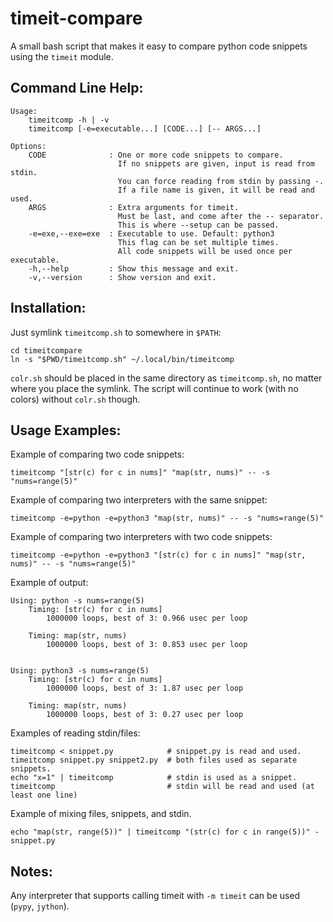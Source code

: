 timeit-compare
==============

A small bash script that makes it easy to compare python code snippets using
the `timeit` module.

Command Line Help:
------------------
```
Usage:
    timeitcomp -h | -v
    timeitcomp [-e=executable...] [CODE...] [-- ARGS...]

Options:
    CODE              : One or more code snippets to compare.
                        If no snippets are given, input is read from stdin.
                        You can force reading from stdin by passing -.
                        If a file name is given, it will be read and used.
    ARGS              : Extra arguments for timeit.
                        Must be last, and come after the -- separator.
                        This is where --setup can be passed.
    -e=exe,--exe=exe  : Executable to use. Default: python3
                        This flag can be set multiple times.
                        All code snippets will be used once per executable.
    -h,--help         : Show this message and exit.
    -v,--version      : Show version and exit.
```

Installation:
-------------

Just symlink `timeitcomp.sh` to somewhere in `$PATH`:
```
cd timeitcompare
ln -s "$PWD/timeitcomp.sh" ~/.local/bin/timeitcomp
```

`colr.sh` should be placed in the same directory as `timeitcomp.sh`, no matter
where you place the symlink. The script will continue to work
(with no colors) without `colr.sh` though.


Usage Examples:
---------------

Example of comparing two code snippets:
```
timeitcomp "[str(c) for c in nums]" "map(str, nums)" -- -s "nums=range(5)"
```

Example of comparing two interpreters with the same snippet:
```
timeitcomp -e=python -e=python3 "map(str, nums)" -- -s "nums=range(5)"
```

Example of comparing two interpreters with two code snippets:
```
timeitcomp -e=python -e=python3 "[str(c) for c in nums]" "map(str, nums)" -- -s "nums=range(5)"
```

Example of output:
```
Using: python -s nums=range(5)
    Timing: [str(c) for c in nums]
        1000000 loops, best of 3: 0.966 usec per loop

    Timing: map(str, nums)
        1000000 loops, best of 3: 0.853 usec per loop


Using: python3 -s nums=range(5)
    Timing: [str(c) for c in nums]
        1000000 loops, best of 3: 1.87 usec per loop

    Timing: map(str, nums)
        1000000 loops, best of 3: 0.27 usec per loop

```

Examples of reading stdin/files:
```
timeitcomp < snippet.py            # snippet.py is read and used.
timeitcomp snippet.py snippet2.py  # both files used as separate snippets.
echo "x=1" | timeitcomp            # stdin is used as a snippet.
timeitcomp                         # stdin will be read and used (at least one line)
```

Example of mixing files, snippets, and stdin.
```
echo "map(str, range(5))" | timeitcomp "(str(c) for c in range(5))" - snippet.py
```

Notes:
------

Any interpreter that supports calling timeit with `-m timeit` can be used
(`pypy`, `jython`).
